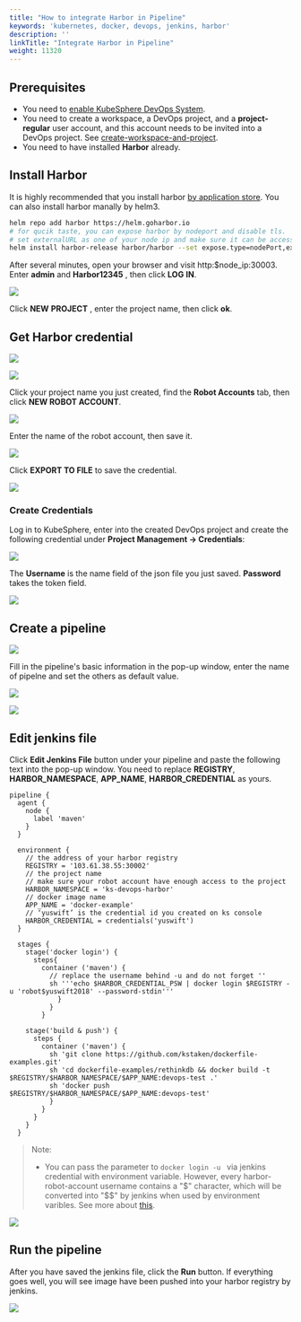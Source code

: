 ```yaml
---
title: "How to integrate Harbor in Pipeline"
keywords: 'kubernetes, docker, devops, jenkins, harbor'
description: ''
linkTitle: "Integrate Harbor in Pipeline"
weight: 11320
---
```


## Prerequisites

- You need to [enable KubeSphere DevOps System](../../../../docs/pluggable-components/devops/).
- You need to create a workspace, a DevOps project, and a **project-regular** user account, and this account needs to be invited into a DevOps project. See [create-workspace-and-project](../../../../docs/quick-start/create-workspace-and-project).
- You need to have installed **Harbor** already. 

## Install  Harbor

It is highly recommended that you install harbor [by application store](). You can also install harbor manally by helm3.

```bash
helm repo add harbor https://helm.goharbor.io
# for qucik taste, you can expose harbor by nodeport and disable tls.
# set externalURL as one of your node ip and make sure it can be accessed by jenkins.
helm install harbor-release harbor/harbor --set expose.type=nodePort,externalURL=http://$ip:30002,expose.tls.enabled=false
```

After several minutes, open your browser and visit http:$node_ip:30003. Enter **admin** and **Harbor12345** , then click **LOG** **IN**.

![](/images/devops/harbor-login.png)

Click **NEW** **PROJECT** , enter the project name, then click **ok**.

## Get Harbor credential

![](/images/devops/harbor-new-project.png)

![](/images/devops/harbor-project-ok.png)

Click your project name you just created, find the **Robot Accounts** tab, then click **NEW ROBOT ACCOUNT**.

![](/images/devops/harbor-robot-account.png)

Enter the name of the robot account, then save it.

![](/images/devops/harbor-robot-account-ok.png)

Click **EXPORT TO FILE** to save the credential.

![](/images/devops/harbor-robot-account-save.png)

### Create Credentials

Log in to KubeSphere, enter into the created DevOps project and create the following credential under **Project Management → Credentials**:

![](/images/devops/ks-console-create-credential.png)

The **Username** is the name field of the json file you just saved. **Password**  takes the token field.

![](/images/devops/ks-console-credential-ok.png)

## Create a pipeline

![](/images/devops/ks-console-create-pipline.png)

Fill in the pipeline's basic information in the pop-up window,  enter the name of pipelne and set the others as default value.

![](/images/devops/create-pipline-2.png)

![](/images/devops/create-pipline-3.png)

## Edit jenkins file

Click **Edit Jenkins File** button under your pipeline and paste the following text into the pop-up window. You need to replace **REGISTRY**, **HARBOR_NAMESPACE**, **APP_NAME**, **HARBOR_CREDENTIAL** as yours.

```pipeline {
pipeline {  
  agent {
    node {
      label 'maven'
    }
  }
  
  environment {
    // the address of your harbor registry
    REGISTRY = '103.61.38.55:30002'
    // the project name
    // make sure your robot account have enough access to the project
    HARBOR_NAMESPACE = 'ks-devops-harbor'
    // docker image name
    APP_NAME = 'docker-example'
    // ‘yuswift’ is the credential id you created on ks console
    HARBOR_CREDENTIAL = credentials('yuswift')
  }
  
  stages {
    stage('docker login') {
      steps{
        container ('maven') {
          // replace the username behind -u and do not forget ''
          sh '''echo $HARBOR_CREDENTIAL_PSW | docker login $REGISTRY -u 'robot$yuswift2018' --password-stdin'''
            }
          }  
        }
        
    stage('build & push') {
      steps {
        container ('maven') {
          sh 'git clone https://github.com/kstaken/dockerfile-examples.git'
          sh 'cd dockerfile-examples/rethinkdb && docker build -t $REGISTRY/$HARBOR_NAMESPACE/$APP_NAME:devops-test .'
          sh 'docker push  $REGISTRY/$HARBOR_NAMESPACE/$APP_NAME:devops-test'
          }
        }
      }
    }
  }

```

> Note: 
>
> - You can pass the parameter to `docker login -u ` via jenkins credential with environment variable. However, every harbor-robot-account username contains a "\$" character, which will be converted into "\$$" by jenkins when used by environment varibles. See more about [this](https://number1.co.za/rancher-cannot-use-harbor-robot-account-imagepullbackoff-pull-access-denied/).

![](/images/devops/edit-jenkins-file.png)

## Run the pipeline

After you have saved the jenkins file, click the **Run** button. If everything goes well, you will see image have been pushed into your harbor registry by jenkins.

![](/images/devops/run-pipline.png)